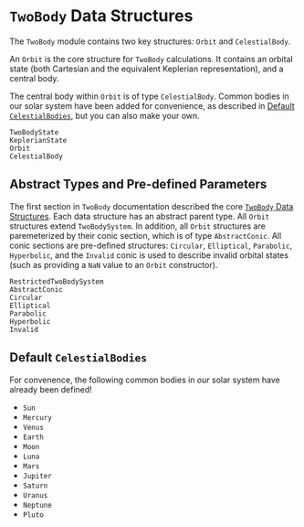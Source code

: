 # `TwoBody` Data Structures

The `TwoBody` module contains two key structures: `Orbit` and `CelestialBody`.

An `Orbit` is the core structure for `TwoBody` calculations. It contains an orbital state (both Cartesian and the equivalent Keplerian representation), and a central body.

The central body within `Orbit` is of type `CelestialBody`. Common bodies in our solar system have been added for convenience, as described in [Default `CelestialBodies`](@ref), but you can also make your own.


```@docs
TwoBodyState
KeplerianState
Orbit
CelestialBody
```

## Abstract Types and Pre-defined Parameters

The first section in `TwoBody` documentation described the core [`TwoBody` Data Structures](@ref). Each data structure has an abstract parent type. All `Orbit` structures extend `TwoBodySystem`. In addition, all `Orbit` structures are paremeterized by their conic section, which is of type `AbstractConic`. All conic sections are pre-defined structures: `Circular`, `Elliptical`, `Parabolic`, `Hyperbolic`, and the `Invalid` conic is used to describe invalid orbital states (such as providing a `NaN` value to an `Orbit` constructor).

```@docs
RestrictedTwoBodySystem
AbstractConic
Circular
Elliptical
Parabolic
Hyperbolic
Invalid
```

## Default `CelestialBodies`

For convenence, the following common bodies in _our_ solar system have already been defined!

* `Sun`
* `Mercury` 
* `Venus `
* `Earth` 
* `Moon`
* `Luna`
* `Mars`
* `Jupiter` 
* `Saturn`
* `Uranus`
* `Neptune`
* `Pluto`

